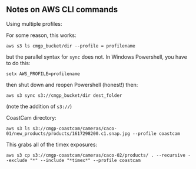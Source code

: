 ## Notes on AWS CLI commands

Using multiple profiles:

For some reason, this works:

`aws s3 ls cmgp_bucket/dir --profile = profilename`

but the parallel syntax for `sync` does not. In Windows Powershell, you have to do this:

`setx AWS_PROFILE=profilename`

then shut down and reopen Powershell (honest!) then:

`aws s3 sync s3://cmgp_bucket/dir dest_folder`

(note the addition of `s3://`)

CoastCam directory:  

`aws s3 ls s3://cmgp-coastcam/cameras/caco-01/new_products/products/1617298200.c1.snap.jpg --profile coastcam`  

This grabs all of the timex exposures:

`aws s3 cp s3://cmgp-coastcam/cameras/caco-02/products/ . --recursive --exclude "*" --include "*timex*" --profile coastcam`  

